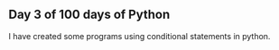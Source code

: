 ## Day 3 of 100 days of Python 

I have created some programs using conditional statements in python.